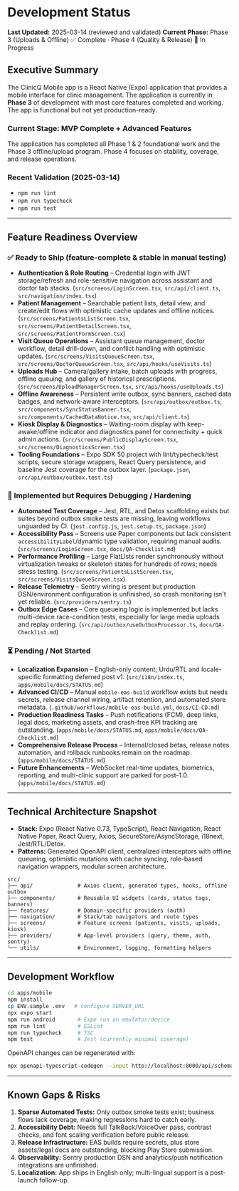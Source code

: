 # Development Status

**Last Updated:** 2025-03-14 (reviewed and validated)
**Current Phase:** Phase 3 (Uploads & Offline) ✅ Complete · Phase 4 (Quality & Release) 🚧 In Progress

## Executive Summary

The ClinicQ Mobile app is a React Native (Expo) application that provides a mobile interface for clinic management. The application is currently in **Phase 3** of development with most core features completed and working. The app is functional but not yet production-ready.

### Current Stage: **MVP Complete + Advanced Features**

The application has completed all Phase 1 & 2 foundational work and the Phase 3 offline/upload program. Phase 4 focuses on stability, coverage, and release operations.

### Recent Validation (2025-03-14)
- `npm run lint`
- `npm run typecheck`
- `npm run test`

---

## Feature Readiness Overview

### ✅ Ready to Ship (feature-complete & stable in manual testing)

- **Authentication & Role Routing** – Credential login with JWT storage/refresh and role-sensitive navigation across assistant and doctor tab stacks. (`src/screens/LoginScreen.tsx`, `src/api/client.ts`, `src/navigation/index.tsx`)
- **Patient Management** – Searchable patient lists, detail view, and create/edit flows with optimistic cache updates and offline notices. (`src/screens/PatientsListScreen.tsx`, `src/screens/PatientDetailScreen.tsx`, `src/screens/PatientFormScreen.tsx`)
- **Visit Queue Operations** – Assistant queue management, doctor workflow, detail drill-down, and conflict handling with optimistic updates. (`src/screens/VisitsQueueScreen.tsx`, `src/screens/DoctorQueueScreen.tsx`, `src/api/hooks/useVisits.ts`)
- **Uploads Hub** – Camera/gallery intake, batch uploads with progress, offline queuing, and gallery of historical prescriptions. (`src/screens/UploadManagerScreen.tsx`, `src/api/hooks/useUploads.ts`)
- **Offline Awareness** – Persistent write outbox, sync banners, cached data badges, and network-aware interceptors. (`src/api/outbox/outbox.ts`, `src/components/SyncStatusBanner.tsx`, `src/components/CachedDataNotice.tsx`, `src/api/client.ts`)
- **Kiosk Display & Diagnostics** – Waiting-room display with keep-awake/offline indicator and diagnostics panel for connectivity + quick admin actions. (`src/screens/PublicDisplayScreen.tsx`, `src/screens/DiagnosticsScreen.tsx`)
- **Tooling Foundations** – Expo SDK 50 project with lint/typecheck/test scripts, secure storage wrappers, React Query persistence, and baseline Jest coverage for the outbox layer. (`package.json`, `src/api/outbox/outbox.test.ts`)

### 🧪 Implemented but Requires Debugging / Hardening

- **Automated Test Coverage** – Jest, RTL, and Detox scaffolding exists but suites beyond outbox smoke tests are missing, leaving workflows unguarded by CI. (`jest.config.js`, `jest.setup.ts`, `package.json`)
- **Accessibility Pass** – Screens use Paper components but lack consistent `accessibilityLabel`/dynamic type validation, requiring manual audits. (`src/screens/LoginScreen.tsx`, `docs/QA-Checklist.md`)
- **Performance Profiling** – Large FlatLists render synchronously without virtualization tweaks or skeleton states for hundreds of rows; needs stress testing. (`src/screens/PatientsListScreen.tsx`, `src/screens/VisitsQueueScreen.tsx`)
- **Release Telemetry** – Sentry wiring is present but production DSN/environment configuration is unfinished, so crash monitoring isn't yet reliable. (`src/providers/sentry.ts`)
- **Outbox Edge Cases** – Core queueing logic is implemented but lacks multi-device race-condition tests, especially for large media uploads and replay ordering. (`src/api/outbox/useOutboxProcessor.ts`, `docs/QA-Checklist.md`)

### ⏳ Pending / Not Started

- **Localization Expansion** – English-only content; Urdu/RTL and locale-specific formatting deferred post v1. (`src/i18n/index.ts`, `apps/mobile/docs/STATUS.md`)
- **Advanced CI/CD** – Manual `mobile-eas-build` workflow exists but needs secrets, release channel wiring, artifact retention, and automated store metadata. (`.github/workflows/mobile-eas-build.yml`, `docs/CI-CD.md`)
- **Production Readiness Tasks** – Push notifications (FCM), deep links, legal docs, marketing assets, and crash-free KPI tracking are outstanding. (`apps/mobile/docs/STATUS.md`, `apps/mobile/docs/QA-Checklist.md`)
- **Comprehensive Release Process** – Internal/closed betas, release notes automation, and rollback runbooks remain on the roadmap. (`apps/mobile/docs/STATUS.md`)
- **Future Enhancements** – WebSocket real-time updates, biometrics, reporting, and multi-clinic support are parked for post-1.0. (`apps/mobile/docs/STATUS.md`)

---

## Technical Architecture Snapshot

- **Stack:** Expo (React Native 0.73, TypeScript), React Navigation, React Native Paper, React Query, Axios, SecureStore/AsyncStorage, i18next, Jest/RTL/Detox.
- **Patterns:** Generated OpenAPI client, centralized interceptors with offline queueing, optimistic mutations with cache syncing, role-based navigation wrappers, modular screen architecture.

```
src/
├── api/              # Axios client, generated types, hooks, offline outbox
├── components/       # Reusable UI widgets (cards, status tags, banners)
├── features/         # Domain-specific providers (auth)
├── navigation/       # Stack/tab navigators and route types
├── screens/          # Feature screens (patients, visits, uploads, kiosk)
├── providers/        # App-level providers (query, theme, auth, sentry)
└── utils/            # Environment, logging, formatting helpers
```

---

## Development Workflow

```bash
cd apps/mobile
npm install
cp ENV.sample .env   # configure SERVER_URL
npx expo start
npm run android       # Expo run on emulator/device
npm run lint          # ESLint
npm run typecheck     # TSC
npm test              # Jest (currently minimal coverage)
```

OpenAPI changes can be regenerated with:

```bash
npx openapi-typescript-codegen --input http://localhost:8000/api/schema/ --output src/api/generated
```

---

## Known Gaps & Risks

1. **Sparse Automated Tests:** Only outbox smoke tests exist; business flows lack coverage, making regressions hard to catch early.
2. **Accessibility Debt:** Needs full TalkBack/VoiceOver pass, contrast checks, and font scaling verification before public release.
3. **Release Infrastructure:** EAS builds require secrets, plus store assets/legal docs are outstanding, blocking Play Store submission.
4. **Observability:** Sentry production DSN and analytics/push notification integrations are unfinished.
5. **Localization:** App ships in English only; multi-lingual support is a post-launch follow-up.
